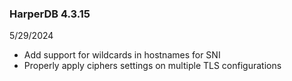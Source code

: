 ### HarperDB 4.3.15

5/29/2024

- Add support for wildcards in hostnames for SNI
- Properly apply ciphers settings on multiple TLS configurations
